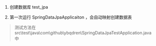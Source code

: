 1. 创建数据库 test_jpa

2. 第一次运行 SpringDataJpaApplicaiton ，会自动映射创建数据表

> 测试方法在 src\test\java\com\github\ybqdren\SpringDataJpaTestApplication.java 中